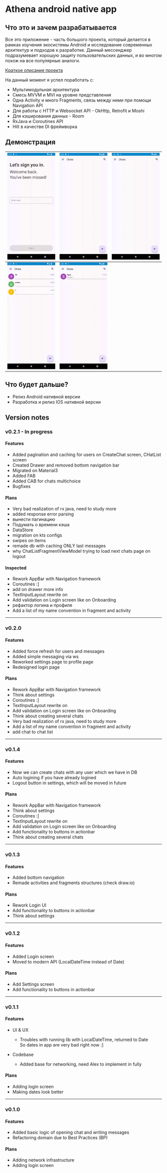 # Athena android native app

## Что это и зачем разрабатывается

Все это приложение - часть большого проекта, который делается в рамках изучения экосистемы Android и исследование современных архитектур и подходов к разработке.
Данный мессенджер подразумевает хорошую защиту пользовательских данных, и во многом похож на все
популярные аналоги. 

[Краткое описание проекта](https://docs.google.com/document/d/1GjvWPTnWootIR7TdjocWxIiBYcedoafxQ067M9XiKcc/edit?usp=sharing)

На данный момент я успел поработать с:

- Мультимодульная архитектура
- Смесь MVVM и MVI на уровне представления
- Одна Activity и много Fragments, связь между ними при помощи Navigation API
- Для работы с HTTP и Websocket API - OkHttp, Retrofit и Moshi
- Для кэширования данных - Room
- RxJava и Coroutines API
- Hilt в качестве DI фреймворка

## Демонстрация

| ![](media/gif/device-2022-09-30-143105.gif) | ![](media/gif/device-2022-09-30-143543.gif) | ![](media/gif/device-2022-09-30-143606.gif) |
|---------------------------------------------|---------------------------------------------|---------------------------------------------|
| ![](media/gif/device-2022-09-30-143640.gif) | ![](media/gif/device-2022-09-30-143806.gif) |                                             |

## Что будет дальше?

- Релиз Android нативной версии
- Разработка и релиз IOS нативной версии

## Version notes

### v0.2.1 - In progress

#### Features

- Added pagination and caching for users on CreateChat screen, CHatList screen
- Created Drawer and removed bottom navigation bar
- Migrated on Material3
- Added FAB
- Added CAB for chats multichoice
- Bugfixes

#### Plans

- Very bad realization of rx java, need to study more
- added response error parsing
- вынести пагинацию
- Подумать о времени кэша
- DataStore
- migration on kts configs
- swipes on items
- remade db with caching ONLY last messages
- why ChatListFragmentViewModel trying to load next chats page on logout

#### Inspected

- Rework AppBar with Navigation framework
- Coroutines :]
- add on drawer more info
- TextInputLayout rewrite on
- Add validation on Login screen like on Onboarding
- рефактор логина и профиля
- Add a list of my name convention in fragment and activity

---

### v0.2.0

#### Features

* Added force refresh for users and messages
* Added simple messaging via ws
* Reworked settings page to profile page
* Redesigned login page

#### Plans

* Rework AppBar with Navigation framework
* Think about settings
* Coroutines :]
* TextInputLayout rewrite on
* Add validation on Login screen like on Onboarding
* Think about creating several chats
* Very bad realization of rx java, need to study more
* Add a list of my name convention in fragment and activity
* add chat to chat list

---

### v0.1.4

#### Features

* Now we can create chats with any user which we have in DB
* Auto logining if you have already logined
* Logout button in settings, which will be moved in future

#### Plans

* Rework AppBar with Navigation framework
* Think about settings
* Coroutines :]
* TextInputLayout rewrite on
* Add validation on Login screen like on Onboarding
* Add functionality to buttons in actionbar
* Think about creating several chats

---

### v0.1.3

#### Features

* Added bottom navigation
* Remade activities and fragments structures (check draw.io)

#### Plans

* Rework Login UI
* Add functionality to buttons in actionbar
* Think about settings

---

### v0.1.2

#### Features

* Added Login screen
* Moved to modern API (LocalDateTime instead of Date)

#### Plans

* Add Settings screen
* Add functionality to buttons in actionbar

---

### v0.1.1

#### Features

* UI & UX

    * Troubles with running lib with LocalDateTime, returned to Date <br>
      So dates in app are very bad right now :]
* Codebase
    * Added base for networking, need Alex to implement in fully

#### Plans

* Adding login screen
* Making dates look better

---

### v0.1.0

#### Features

* Added basic logic of opening chat and writing messages
* Refactoring domain due to Best Practices (BP)

#### Plans

* Adding network infrastructure
* Adding login screen
